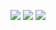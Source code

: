 ![](https://i.postimg.cc/PfvN7JZy/screenshot-0.png)
![](https://i.postimg.cc/FR8zRXt0/screenshot-1.png)
![](https://i.postimg.cc/QC7tKYsw/screenshot-2.png)